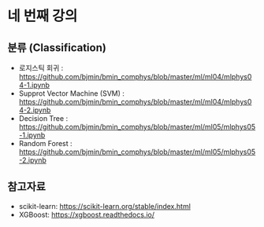 # 네 번째 강의 

## 분류 (Classification)

* 로지스틱 회귀 : https://github.com/bjmin/bmin_comphys/blob/master/ml/ml04/mlphys04-1.ipynb
* Supprot Vector Machine (SVM) : https://github.com/bjmin/bmin_comphys/blob/master/ml/ml04/mlphys04-2.ipynb
* Decision Tree : https://github.com/bjmin/bmin_comphys/blob/master/ml/ml05/mlphys05-1.ipynb
* Random Forest : https://github.com/bjmin/bmin_comphys/blob/master/ml/ml05/mlphys05-2.ipynb


## 참고자료
* scikit-learn: https://scikit-learn.org/stable/index.html
* XGBoost: https://xgboost.readthedocs.io/

